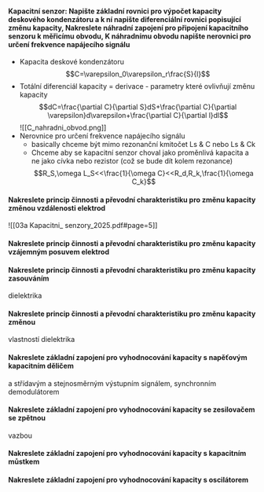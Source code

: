 #### Kapacitní senzor: Napište základní rovnici pro výpočet kapacity deskového kondenzátoru a k ní napište diferenciální rovnici popisující změnu kapacity, Nakreslete náhradní zapojení pro připojení kapacitního senzoru k měřicímu obvodu, K náhradnímu obvodu napište nerovnici pro určení frekvence napájecího signálu
- Kapacita deskové kondenzátoru
$$C=\varepsilon_0\varepsilon_r\frac{S}{l}$$
- Totální diferenciál kapacity = derivace - parametry které ovlivňují změnu kapacity
$$dC=\frac{\partial C}{\partial S}dS+\frac{\partial C}{\partial \varepsilon}d\varepsilon+\frac{\partial C}{\partial l}dl$$
![[C_nahradni_obvod.png]]
- Nerovnice pro určení frekvence napájecího signálu 
	- basically chceme být mimo rezonanční kmitočet Ls & C nebo Ls & Ck 
	- Chceme aby se kapacitní senzor choval jako proměnlivá kapacita a ne jako cívka nebo rezistor (což se bude dít kolem rezonance)
$$R_S,\omega L_S<<\frac{1}{\omega C}<<R_d,R_k,\frac{1}{\omega C_k}$$
#### Nakreslete princip činnosti a převodní charakteristiku pro změnu kapacity změnou vzdálenosti elektrod
![[03a Kapacitni_ senzory_2025.pdf#page=5]]

#### Nakreslete princip činnosti a převodní charakteristiku pro změnu kapacity vzájemným posuvem elektrod

#### Nakreslete princip činnosti a převodní charakteristiku pro změnu kapacity zasouváním
dielektrika
#### Nakreslete princip činnosti a převodní charakteristiku pro změnu kapacity změnou
vlastností dielektrika
#### Nakreslete základní zapojení pro vyhodnocování kapacity s napěťovým kapacitním děličem
a střídavým a stejnosměrným výstupním signálem, synchronním demodulátorem
#### Nakreslete základní zapojení pro vyhodnocování kapacity se zesilovačem se zpětnou
vazbou
#### Nakreslete základní zapojení pro vyhodnocování kapacity s kapacitním můstkem
#### Nakreslete základní zapojení pro vyhodnocování kapacity s oscilátorem